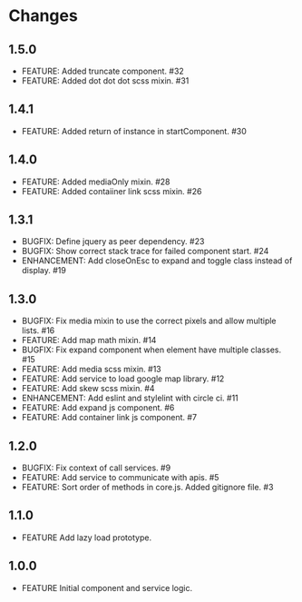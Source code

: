 # Changes

## 1.5.0

 - FEATURE: Added truncate component. #32
 - FEATURE: Added dot dot dot scss mixin. #31

## 1.4.1

 - FEATURE: Added return of instance in startComponent. #30

## 1.4.0

 - FEATURE: Added mediaOnly mixin. #28
 - FEATURE: Added contaiiner link scss mixin. #26

## 1.3.1

 - BUGFIX: Define jquery as peer dependency. #23
 - BUGFIX: Show correct stack trace for failed component start. #24
 - ENHANCEMENT: Add closeOnEsc to expand and toggle class instead of display. #19

## 1.3.0

 - BUGFIX: Fix media mixin to use the correct pixels and allow multiple lists. #16
 - FEATURE: Add map math mixin. #14
 - BUGFIX: Fix expand component when element have multiple classes. #15
 - FEATURE: Add media scss mixin. #13
 - FEATURE: Add service to load google map library. #12
 - FEATURE: Add skew scss mixin. #4
 - ENHANCEMENT: Add eslint and stylelint with circle ci. #11
 - FEATURE: Add expand js component. #6
 - FEATURE: Add container link js component. #7

## 1.2.0

 - BUGFIX: Fix context of call services. #9
 - FEATURE: Add service to communicate with apis. #5
 - FEATURE: Sort order of methods in core.js. Added gitignore file. #3

## 1.1.0

 - FEATURE Add lazy load prototype.

## 1.0.0

 - FEATURE Initial component and service logic.

